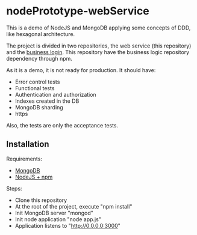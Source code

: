 nodePrototype-webService
========================
This is a demo of NodeJS and MongoDB applying some concepts of DDD, like hexagonal architecture.

The project is divided in two repositories, the web service (this repository) and the [business login](https://github.com/AitorGuerrero/nodePrototype-src).
This repository have the business logic repository dependency through npm.

As it is a demo, it is not ready for production. It should have:
- Error control tests
- Functional tests
- Authentication and authorization
- Indexes created in the DB
- MongoDB sharding
- https

Also, the tests are only the acceptance tests.

Installation
------------
Requirements:
* [MongoDB](http://www.mongodb.org/)
* [NodeJS + npm](http://nodejs.org/)

Steps:
* Clone this repository
* At the root of the project, execute "npm install"
* Init MongoDB server "mongod"
* Init node application "node app.js"
* Application listens to "http://0.0.0.0:3000"